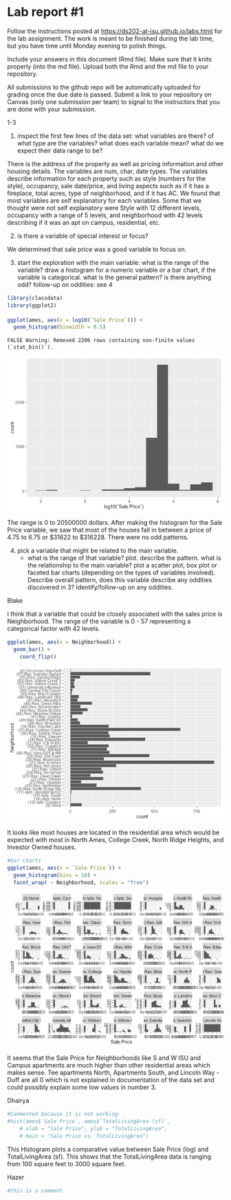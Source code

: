 
<!-- README.md is generated from README.Rmd. Please edit the README.Rmd file -->

# Lab report \#1

Follow the instructions posted at
<https://ds202-at-isu.github.io/labs.html> for the lab assignment. The
work is meant to be finished during the lab time, but you have time
until Monday evening to polish things.

Include your answers in this document (Rmd file). Make sure that it
knits properly (into the md file). Upload both the Rmd and the md file
to your repository.

All submissions to the github repo will be automatically uploaded for
grading once the due date is passed. Submit a link to your repository on
Canvas (only one submission per team) to signal to the instructors that
you are done with your submission.

1-3

1.   inspect the first few lines of the data set: what variables are there? of what type are the variables? what does each variable mean? what do we expect their data range to be?

There is the address of the property as well as pricing information and
other housing details. The variables are num, char, date types. The
variables describe information for each property such as style (numbers
for the style), occupancy, sale date/price, and living aspects such as
if it has a fireplace, total acres, type of neighborhood, and if it has
AC. We found that most variables are self explanatory for each
variables. Some that we thought were not self explanatory were Style
with 12 different levels, occupancy with a range of 5 levels, and
neighborhood with 42 levels describing if it was an apt on campus,
residential, etc.

2.  is there a variable of special interest or focus?

We determined that sale price was a good variable to focus on.

3.  start the exploration with the main variable: what is the range of
    the variable? draw a histogram for a numeric variable or a bar
    chart, if the variable is categorical. what is the general pattern?
    is there anything odd? follow-up on oddities: see 4

``` r
library(classdata)
library(ggplot2)

ggplot(ames, aes(x = log10(`Sale Price`))) +
  geom_histogram(binwidth = 0.5)
```

    FALSE Warning: Removed 2206 rows containing non-finite values (`stat_bin()`).

![](README_files/figure-gfm/unnamed-chunk-1-1.png)<!-- -->

The range is 0 to 20500000 dollars. After making the histogram for the
Sale Price variable, we saw that most of the houses fall in between a
price of 4.75 to 6.75 or \$31622 to \$316228. There were no odd
patterns.

4.  pick a variable that might be related to the main variable.
    - what is the range of that variable? plot. describe the pattern.
      what is the relationship to the main variable? plot a scatter
      plot, box plot or faceted bar charts (depending on the types of
      variables involved). Describe overall pattern, does this variable
      describe any oddities discovered in 3? Identify/follow-up on any
      oddities.

Blake

I think that a variable that could be closely associated with the sales
price is Neighborhood. The range of the variable is 0 - 57 representing
a categorical factor with 42 levels.

``` r
ggplot(ames, aes(x = Neighborhood)) +
  geom_bar() +
    coord_flip()
```

![](README_files/figure-gfm/unnamed-chunk-2-1.png)<!-- -->

It looks like most houses are located in the residential area which
would be expected with most in North Ames, College Creek, North Ridge
Heights, and Investor Owned houses.

``` r
#bar charts
ggplot(ames, aes(x = `Sale Price`)) +
  geom_histogram(bins = 10) +
  facet_wrap( ~ Neighborhood, scales = "free")
```

![](README_files/figure-gfm/unnamed-chunk-3-1.png)<!-- -->

It seems that the Sale Price for Neighborhoods like S and W ISU and
Campus apartments are much higher than other residential areas which
makes sense. Tee apartments North, Apartments South, and Lincoln Way -
Duff are all 0 which is not explained in documentation of the data set
and could possibly explain some low values in number 3.

Dhairya

``` r
#Commented because it is not working
#hist(ames$`Sale Price`, ames$`TotalLivingArea (sf)`, 
    # xlab = "Sale Price", ylab = "TotalLivingArea", 
    # main = "Sale Price vs. TotalLivingArea")
```

This Histogram plots a comparative value between Sale Price (log) and
TotalLivingArea (sf). This shows that the TotalLivingArea data is
ranging from 100 square feet to 3000 square feet.

Hazer

``` r
#this is a comment
```
